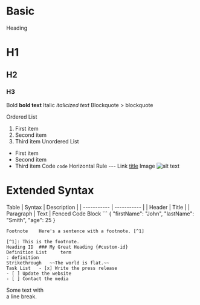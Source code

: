 # Basic

Heading 	
# H1
## H2
### H3
Bold 	**bold text**
Italic 	*italicized text*
Blockquote 	> blockquote

Ordered List 	
1. First item
2. Second item
3. Third item
Unordered List 	
- First item
- Second item
- Third item
Code 	`code`
Horizontal Rule 	---
Link 	[title](https://www.example.com)
Image 	![alt text](image.jpg)

# Extended Syntax

Table 	| Syntax | Description |
| ----------- | ----------- |
| Header | Title |
| Paragraph | Text |
Fenced Code Block 	```
{
  "firstName": "John",
  "lastName": "Smith",
  "age": 25
}
```
Footnote 	Here's a sentence with a footnote. [^1]

[^1]: This is the footnote.
Heading ID 	### My Great Heading {#custom-id}
Definition List 	term
: definition
Strikethrough 	~~The world is flat.~~
Task List 	- [x] Write the press release
- [ ] Update the website
- [ ] Contact the media
```

Some text with \
a line break.